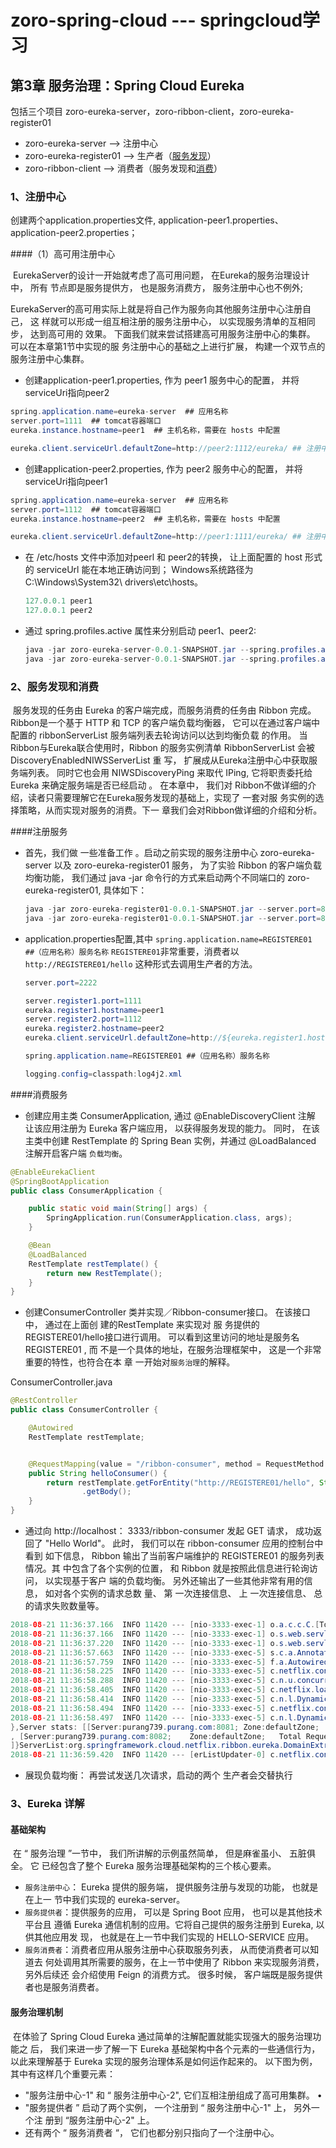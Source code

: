 # zoro-spring-cloud  --- springcloud学习



## 第3章 服务治理：Spring Cloud Eureka

包括三个项目  zoro-eureka-server，zoro-ribbon-client，zoro-eureka-register01

* zoro-eureka-server  --> 注册中心
* zoro-eureka-register01 --> 生产者（<u>服务发现</u>）
* zoro-ribbon-client  --> 消费者（服务发现和<u>消费</u>）

### 1、注册中心

创建两个application.properties文件, application-peer1.properties、application-peer2.properties；

####（1）高可用注册中心

​	EurekaServer的设计一开始就考虑了高可用问题， 在Eureka的服务治理设计中， 所有 节点即是服务提供方， 也是服务消费方， 服务注册中心也不例外; 

​	EurekaServer的高可用实际上就是将自己作为服务向其他服务注册中心注册自己， 这 样就可以形成一组互相注册的服务注册中心， 以实现服务清单的互相同步， 达到高可用的 效果。 下面我们就来尝试搭建高可用服务注册中心的集群。 可以在本章第1节中实现的服 务注册中心的基础之上进行扩展， 构建一个双节点的服务注册中心集群。    

* 创建application-peer1.properties, 作为 peer1 服务中心的配置， 并将 serviceUri指向peer2

```java
spring.application.name=eureka-server  ## 应用名称
server.port=1111  ## tomcat容器端口
eureka.instance.hostname=peer1  ## 主机名称，需要在 hosts 中配置

eureka.client.serviceUrl.defaultZone=http://peer2:1112/eureka/ ## 注册中心
```

* 创建application-peer2.properties, 作为 peer2 服务中心的配置， 并将 serviceUri指向peer1

```java
spring.application.name=eureka-server  ## 应用名称
server.port=1112  ## tomcat容器端口
eureka.instance.hostname=peer2  ## 主机名称，需要在 hosts 中配置

eureka.client.serviceUrl.defaultZone=http://peer1:1111/eureka/ ## 注册中心
```

* 在 /etc/hosts 文件中添加对peerl 和 peer2的转换， 让上面配置的 host 形式的 serviceUrl 能在本地正确访问到； Windows系统路径为C:\Windows\System32\ drivers\etc\hosts。   

  ```java
  127.0.0.1 peer1
  127.0.0.1 peer2
  ```

* 通过 spring.profiles.active 属性来分别启动 peer1、peer2:

  ```java
  java -jar zoro-eureka-server-0.0.1-SNAPSHOT.jar --spring.profiles.active=peer1
  java -jar zoro-eureka-server-0.0.1-SNAPSHOT.jar --spring.profiles.active=peer2
  ```



### 2、服务发现和消费

​	服务发现的任务由 Eureka 的客户端完成，而服务消费的任务由 Ribbon 完成。Ribbon是一个基于 HTTP 和 TCP 的客户端负载均衡器， 它可以在通过客户端中配置的 ribbonServerList 服务端列表去轮询访问以达到均衡负载 的作用。 当Ribbon与Eureka联合使用时，Ribbon 的服务实例清单 RibbonServerList 会被 DiscoveryEnabledNIWSServerList 重 写， 扩展成从Eureka注册中心中获取服务端列表。 同时它也会用 NIWSDiscoveryPing 来取代 IPing, 它将职责委托给 Eureka 来确定服务端是否已经启动 。 在本章中， 我们对 Ribbon不做详细的介绍，读者只需要理解它在Eureka服务发现的基础上，实现了 一套对服 务实例的选择策略，从而实现对服务的消费。下一 章我们会对Ribbon做详细的介绍和分析。   

####注册服务

* 首先，我们做 一些准备工作 。启动之前实现的服务注册中心 zoro-eureka-server 以及 zoro-eureka-register01 服务， 为了实验 Ribbon 的客户端负载均衡功能， 我们通过 java -jar 命令行的方式来启动两个不同端口的 zoro-eureka-register01, 具体如下： 

  ```java
  java -jar zoro-eureka-register01-0.0.1-SNAPSHOT.jar --server.port=8081
  java -jar zoro-eureka-register01-0.0.1-SNAPSHOT.jar --server.port=8082
  ```

* application.properties配置,其中 ``spring.application.name=REGISTERE01 ##（应用名称）服务名称``  ``REGISTERE01``非常重要，消费者以 ``http://REGISTERE01/hello`` 这种形式去调用生产者的方法。

  ```java
  server.port=2222
  
  server.register1.port=1111
  eureka.register1.hostname=peer1
  server.register2.port=1112
  eureka.register2.hostname=peer2
  eureka.client.serviceUrl.defaultZone=http://${eureka.register1.hostname}:${server.register1.port}/eureka/,http://${eureka.register2.hostname}:${server.register2.port}/eureka/  ## 多注册中心（高可用注册中心）
  
  spring.application.name=REGISTERE01 ##（应用名称）服务名称
  
  logging.config=classpath:log4j2.xml
  ```

####消费服务

* 创建应用主类 ConsumerApplication, 通过 @EnableDiscoveryClient 注解 让该应用注册为 Eureka 客户端应用， 以获得服务发现的能力。 同时， 在该主类中创建 RestTemplate 的 Spring Bean 实例，并通过 @LoadBalanced 注解开启客户端 ``负载均衡``。    

```java
@EnableEurekaClient
@SpringBootApplication
public class ConsumerApplication {

    public static void main(String[] args) {
        SpringApplication.run(ConsumerApplication.class, args);
    }

    @Bean
    @LoadBalanced
    RestTemplate restTemplate() {
        return new RestTemplate();
    }
}
```

* 创建ConsumerController 类并实现／Ribbon-consumer接口。 在该接口中， 通过在上面创 建的RestTemplate 来实现对 服 务提供的 REGISTERE01/hello接口进行调用。 可以看到这里访问的地址是服务名REGISTERE01 , 而 不是一个具体的地址，在服务治理框架中， 这是一个非常重要的特性，也符合在本 章 一开始对``服务治理``的解释。    

ConsumerController.java

```java
@RestController
public class ConsumerController {

    @Autowired
    RestTemplate restTemplate;


    @RequestMapping(value = "/ribbon-consumer", method = RequestMethod.GET)
    public String helloConsumer() {
        return restTemplate.getForEntity("http://REGISTERE01/hello", String.class)
                .getBody();
    }
}
```



* 通过向 http://localhost： 3333/ribbon-consumer 发起 GET 请求， 成功返 回了 "Hello World"。 此时， 我们可以在 ribbon-consumer 应用的控制台中看到 如下信息， Ribbon 输出了当前客户端维护的 REGISTERE01  的服务列表情况。其 中包含了各个实例的位置， 和 Ribbon 就是按照此信息进行轮询访问， 以实现基于客户 端的负载均衡。 另外还输出了一些其他非常有用的信息， 如对各个实例的请求总数 量、 第 一次连接信息、 上 一次连接信息、 总的请求失败数量等。    

```java
2018-08-21 11:36:37.166  INFO 11420 --- [nio-3333-exec-1] o.a.c.c.C.[Tomcat].[localhost].[/]       : Initializing Spring FrameworkServlet 'dispatcherServlet'
2018-08-21 11:36:37.166  INFO 11420 --- [nio-3333-exec-1] o.s.web.servlet.DispatcherServlet        : FrameworkServlet 'dispatcherServlet': initialization started
2018-08-21 11:36:37.220  INFO 11420 --- [nio-3333-exec-1] o.s.web.servlet.DispatcherServlet        : FrameworkServlet 'dispatcherServlet': initialization completed in 53 ms
2018-08-21 11:36:57.663  INFO 11420 --- [nio-3333-exec-5] s.c.a.AnnotationConfigApplicationContext : Refreshing org.springframework.context.annotation.AnnotationConfigApplicationContext@792f010: startup date [Tue Aug 21 11:36:57 CST 2018]; parent: org.springframework.boot.context.embedded.AnnotationConfigEmbeddedWebApplicationContext@51b01960
2018-08-21 11:36:57.759  INFO 11420 --- [nio-3333-exec-5] f.a.AutowiredAnnotationBeanPostProcessor : JSR-330 'javax.inject.Inject' annotation found and supported for autowiring
2018-08-21 11:36:58.225  INFO 11420 --- [nio-3333-exec-5] c.netflix.config.ChainedDynamicProperty  : Flipping property: REGISTERE01.ribbon.ActiveConnectionsLimit to use NEXT property: niws.loadbalancer.availabilityFilteringRule.activeConnectionsLimit = 2147483647
2018-08-21 11:36:58.288  INFO 11420 --- [nio-3333-exec-5] c.n.u.concurrent.ShutdownEnabledTimer    : Shutdown hook installed for: NFLoadBalancer-PingTimer-REGISTERE01
2018-08-21 11:36:58.405  INFO 11420 --- [nio-3333-exec-5] c.netflix.loadbalancer.BaseLoadBalancer  : Client:REGISTERE01 instantiated a LoadBalancer:DynamicServerListLoadBalancer:{NFLoadBalancer:name=REGISTERE01,current list of Servers=[],Load balancer stats=Zone stats: {},Server stats: []}ServerList:null
2018-08-21 11:36:58.414  INFO 11420 --- [nio-3333-exec-5] c.n.l.DynamicServerListLoadBalancer      : Using serverListUpdater PollingServerListUpdater
2018-08-21 11:36:58.494  INFO 11420 --- [nio-3333-exec-5] c.netflix.config.ChainedDynamicProperty  : Flipping property: REGISTERE01.ribbon.ActiveConnectionsLimit to use NEXT property: niws.loadbalancer.availabilityFilteringRule.activeConnectionsLimit = 2147483647
2018-08-21 11:36:58.497  INFO 11420 --- [nio-3333-exec-5] c.n.l.DynamicServerListLoadBalancer      : DynamicServerListLoadBalancer for client REGISTERE01 initialized: DynamicServerListLoadBalancer:{NFLoadBalancer:name=REGISTERE01,current list of Servers=[purang739.purang.com:8082, purang739.purang.com:8081],Load balancer stats=Zone stats: {defaultzone=[Zone:defaultzone;	Instance count:2;	Active connections count: 0;	Circuit breaker tripped count: 0;	Active connections per server: 0.0;]
},Server stats: [[Server:purang739.purang.com:8081;	Zone:defaultZone;	Total Requests:0;	Successive connection failure:0;	Total blackout seconds:0;	Last connection made:Thu Jan 01 08:00:00 CST 1970;	First connection made: Thu Jan 01 08:00:00 CST 1970;	Active Connections:0;	total failure count in last (1000) msecs:0;	average resp time:0.0;	90 percentile resp time:0.0;	95 percentile resp time:0.0;	min resp time:0.0;	max resp time:0.0;	stddev resp time:0.0]
, [Server:purang739.purang.com:8082;	Zone:defaultZone;	Total Requests:0;	Successive connection failure:0;	Total blackout seconds:0;	Last connection made:Thu Jan 01 08:00:00 CST 1970;	First connection made: Thu Jan 01 08:00:00 CST 1970;	Active Connections:0;	total failure count in last (1000) msecs:0;	average resp time:0.0;	90 percentile resp time:0.0;	95 percentile resp time:0.0;	min resp time:0.0;	max resp time:0.0;	stddev resp time:0.0]
]}ServerList:org.springframework.cloud.netflix.ribbon.eureka.DomainExtractingServerList@ae536bb
2018-08-21 11:36:59.420  INFO 11420 --- [erListUpdater-0] c.netflix.config.ChainedDynamicProperty  : Flipping property: REGISTERE01.ribbon.ActiveConnectionsLimit to use NEXT property: niws.loadbalancer.availabilityFilteringRule.activeConnectionsLimit = 2147483647

```

* 展现负载均衡： 再尝试发送几次请求，启动的两个 生产者会交替执行



### 3、Eureka 详解

#### 基础架构

​	在 “ 服务治理 ”一节中， 我们所讲解的示例虽然简单， 但是麻雀虽小、 五脏俱全。 它 已经包含了整个 Eureka 服务治理基础架构的三个核心要素。 

* `服务注册中心`： Eureka 提供的服务端， 提供服务注册与发现的功能， 也就是在上一 节中我们实现的 eureka-server。 
* `服务提供者`：提供服务的应用， 可以是 Spring Boot 应用， 也可以是其他技术平台且 遵循 Eureka 通信机制的应用。它将自己提供的服务注册到 Eureka, 以供其他应用发 现， 也就是在上一节中我们实现的 HELLO-SERVICE 应用。 
* `服务消费者`：消费者应用从服务注册中心获取服务列表， 从而使消费者可以知道去 何处调用其所需要的服务，在上一节中使用了 Ribbon 来实现服务消费，另外后续还 会介绍使用 Feign 的消费方式。 很多时候， 客户端既是服务提供者也是服务消费者。    

#### 服务治理机制 

​	在体验了 Spring Cloud Eureka 通过简单的注解配置就能实现强大的服务治理功能之 后， 我们来进一步了解一下 Eureka 基础架构中各个元素的一些通信行为， 以此来理解基于 Eureka 实现的服务治理体系是如何运作起来的。 以下图为例， 其中有这样几个重要元素： 

* "服务注册中心-1" 和 “ 服务注册中心-2", 它们互相注册组成了高可用集群。 •
* "服务提供者 ” 启动了两个实例， 一个注册到 “ 服务注册中心-1" 上， 另外一个注 册到 “服务注册中心-2" 上。 
* 还有两个 “ 服务消费者 “， 它们也都分别只指向了一个注册中心。    



